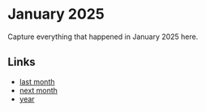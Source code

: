 # January 2025

Capture everything that happened in January 2025 here.

## Links
- [last month](calendar/months/2024-12.md)
- [next month](calendar/months/2025-02.md)
- [year](calendar/years/2025.md)